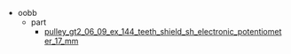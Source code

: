 * oobb
  * part
    * [pulley_gt2_06_09_ex_144_teeth_shield_sh_electronic_potentiometer_17_mm](oobb/part/pulley_gt2_06_09_ex_144_teeth_shield_sh_electronic_potentiometer_17_mm)
